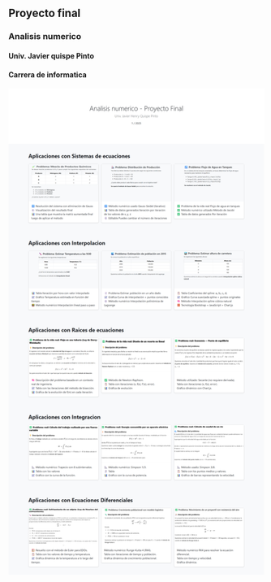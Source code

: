 ## Proyecto final

### Analisis numerico

#### Univ. Javier quispe Pinto

#### Carrera de informatica

![img](img/index.jpg)
